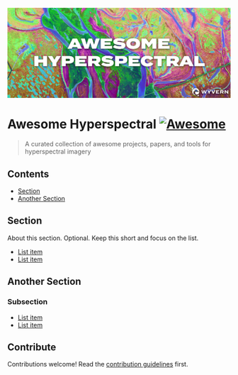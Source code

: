 ![Awesome Hyperspectral](media/awesome_hyperspectral.jpg)

# Awesome Hyperspectral [![Awesome](https://awesome.re/badge.svg)](https://awesome.re)

> A curated collection of awesome projects, papers, and tools for hyperspectral imagery


## Contents

- [Section](#section)
- [Another Section](#another-section)


## Section

About this section. Optional. Keep this short and focus on the list.

- [List item](http://example.com)
- [List item](http://example.com)


## Another Section

### Subsection

- [List item](http://example.com)
- [List item](http://example.com)


## Contribute

Contributions welcome! Read the [contribution guidelines](contributing.md) first.
